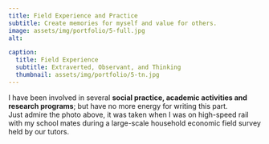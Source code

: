 ```yaml
---
title: Field Experience and Practice
subtitle: Create memories for myself and value for others.
image: assets/img/portfolio/5-full.jpg
alt: 

caption:
  title: Field Experience
  subtitle: Extraverted, Observant, and Thinking
  thumbnail: assets/img/portfolio/5-tn.jpg
---
```

  
I have been involved in several **social practice, academic activities and research programs**; but have no more energy for writing this part.  
Just admire the photo above, it was taken when I was on high-speed rail with my school mates during a large-scale household economic field survey held by our tutors.  
  
<br>
